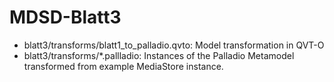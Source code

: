 # MDSD-Blatt3

- blatt3/transforms/blatt1_to_palladio.qvto: Model transformation in QVT-O
- blatt3/transforms/*.pallladio: Instances of the Palladio Metamodel transformed from example MediaStore instance.
